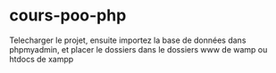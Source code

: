 # cours-poo-php

Telecharger le projet, ensuite importez la base de données dans phpmyadmin, et placer 
le dossiers dans le dossiers www de wamp ou htdocs de xampp
